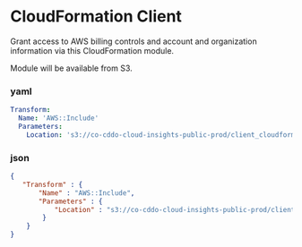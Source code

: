 # CloudFormation Client

Grant access to AWS billing controls and account and organization information via this CloudFormation module.

Module will be available from S3.

### yaml

``` yaml
Transform:
  Name: 'AWS::Include'
  Parameters:
    Location: 's3://co-cddo-cloud-insights-public-prod/client_cloudformation/client_cloudformation_0_1.yaml'
```

### json

``` json
{
   "Transform" : {
       "Name" : "AWS::Include",
       "Parameters" : {
           "Location" : "s3://co-cddo-cloud-insights-public-prod/client_cloudformation/client_cloudformation_0_1.json"
        }
    }
}
```
